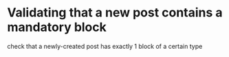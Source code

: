 # Validating that a new post contains a mandatory block

check that a newly-created post has exactly 1 block of a certain type
